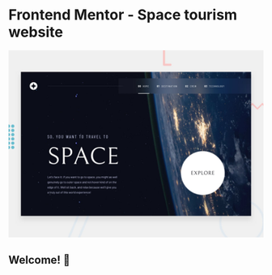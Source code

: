 # Frontend Mentor - Space tourism website

![Design preview for the Space tourism website coding challenge](./preview.jpg)

## Welcome! 👋